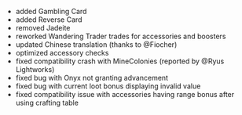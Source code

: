 - added Gambling Card
- added Reverse Card
- removed Jadeite
- reworked Wandering Trader trades for accessories and boosters
- updated Chinese translation (thanks to @Fiocher)
- optimized accessory checks
- fixed compatibility crash with MineColonies (reported by @Ryus Lightworks)
- fixed bug with Onyx not granting advancement
- fixed bug with current loot bonus displaying invalid value
- fixed compatibility issue with accessories having range bonus after using crafting table
